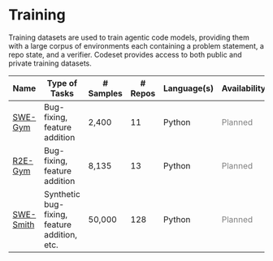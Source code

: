 # Training

Training datasets are used to train agentic code models, providing them with a large corpus of environments each containing a problem statement, a repo state, and a verifier. Codeset provides access to both public and private training datasets.

| Name | Type of Tasks | # Samples | # Repos | Language(s) | Availability |
| --- | --- | --- | --- | --- | --- |
| [SWE-Gym](https://github.com/SWE-Gym/SWE-Gym) | Bug-fixing, feature addition | 2,400 | 11 | Python | <span style="color:grey;">Planned</span> |
| [R2E-Gym](https://github.com/R2E-Gym/R2E-Gym) | Bug-fixing, feature addition | 8,135 | 13 | Python | <span style="color:grey;">Planned</span> |
| [SWE-Smith](https://github.com/SWE-bench/SWE-smith) | Synthetic bug-fixing, feature addition, etc. | 50,000 | 128 | Python | <span style="color:grey;">Planned</span> |
